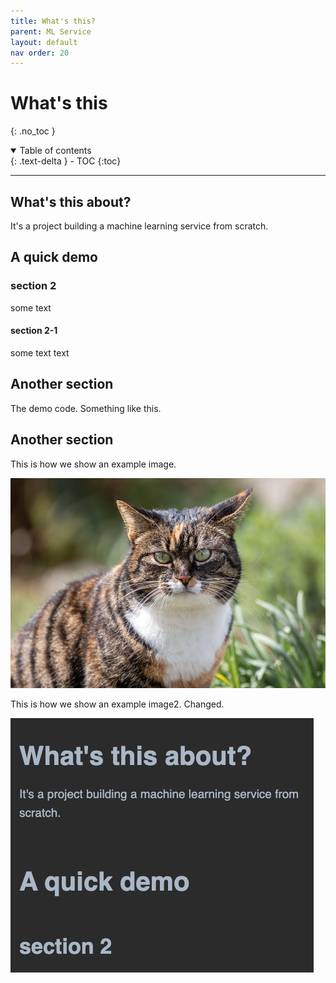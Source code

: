 ```yaml
---
title: What's this?
parent: ML Service
layout: default
nav order: 20
---
```

# What's this
{: .no_toc }

<details open markdown="block">
  <summary>
    Table of contents
  </summary>
  {: .text-delta }
- TOC
{:toc}
</details>

---

## What's this about?
It's a project building a machine learning service from scratch.

## A quick demo

### section  2

some text

#### section 2-1
some text text

## Another section

The demo code. Something like this.

## Another section
This is how we show an example image.


![example image](/docs/ml_service/images/example_img.jpg)


This is how we show an example image2. Changed.

![example image2](/docs/ml_service/images/example_img2.png)
